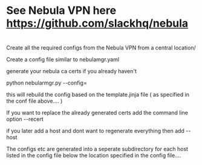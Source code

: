 #
#   See Nebula VPN here   https://github.com/slackhq/nebula
#
#
Create all the required configs from the Nebula VPN from a central location/

Create a config file similar to nebulamgr.yaml

generate your nebula ca certs if you already haven't

python nebularmgr.py --config=<your conf file>

this will rebuild the config based on the template.jinja file ( as specified in the conf file above....   ) 

If you want to replace the already generated certs add the command line option --recert

if you later add a host and dont want to regenerate everything then add --host <hostname> 


The configs etc are generated into a seperate subdirectory for each host listed in the config file below the location specified in the config file....

